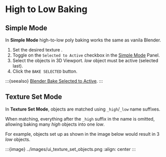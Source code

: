 # High to Low Baking

## Simple Mode

In **Simple Mode** high-to-low poly baking works the same as vanila Blender.

1. Set the desired texture [](./bake_settings.md).
2. Toggle on the `Selected to Active` checkbox in the
   [Simple Mode](quick-start-simple-mode) Panel.
3. Select the objects in 3D Viewport. *low* object must be active (selected last).
4. Click the `BAKE SELECTED` button.

:::{seealso}
[Blender Bake Selected to Active][bl-docs-baking-selected].
:::

[bl-docs-baking-selected]: <https://docs.blender.org/manual/en/latest/render/cycles/baking.html#selected-to-active>

## Texture Set Mode

In **Texture Set Mode**, objects are matched using `_high`/`_low` name suffixes.

When matching, everything after the `_high` suffix in the name is omitted,
allowing baking many *high* objects into one *low*.

For example, objects set up as shown in the image below would result in 3 *low* objects.

:::{image} ../images/ui_texture_set_objects.png
:align: center
:::
